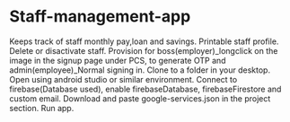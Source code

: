 # Staff-management-app
Keeps track of staff monthly pay,loan and savings. 
Printable staff profile.
Delete or disactivate staff.
Provision for boss(employer)_longclick on the image in the signup page under PCS, to generate OTP and admin(employee)_Normal signing in. 
Clone to a folder in your desktop.
Open using android studio or similar environment.
Connect to firebase(Database used), enable firebaseDatabase, firebaseFirestore and custom email.
Download and paste google-services.json in the project section.
Run app.
